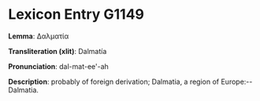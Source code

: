 # Lexicon Entry G1149

**Lemma**: Δαλματία

**Transliteration (xlit)**: Dalmatía

**Pronunciation**: dal-mat-ee'-ah

**Description**:
probably of foreign derivation; Dalmatia, a region of Europe:--Dalmatia.
